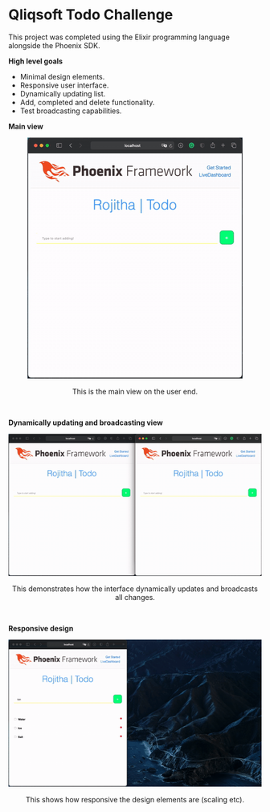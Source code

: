 # Qliqsoft Todo Challenge

This project was completed using the Elixir programming language alongside the Phoenix SDK.

**High level goals**
* Minimal design elements.
* Responsive user interface.
* Dynamically updating list.
* Add, completed and delete functionality.
* Test broadcasting capabilities.


**Main view**
<p align="center">
 <img src="1.gif">
</p>

<p align="center" size="10px">
This is the main view on the user end.
</p>

</br>

**Dynamically updating and broadcasting view**
<p align="center">
 <img src="2.gif">
</p>

<p align="center" size="10px">
This demonstrates how the interface dynamically updates and broadcasts all changes.
</p>

</br>

**Responsive design**
<p align="center">
 <img src="3.gif">
</p>

<p align="center" size="10px">
This shows how responsive the design elements are (scaling etc).
</p>
